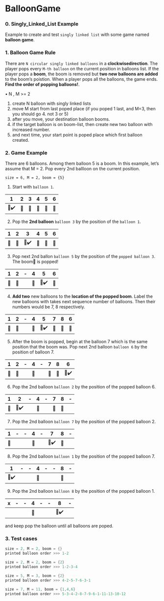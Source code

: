 # BalloonGame

### 0. Singly_Linked_List Example
Example to create and test `singly linked list` with some game named __balloon game__.


### 1. Balloon Game Rule
There are `N circular singly linked balloons` in a __clockwisedirection__. The player pops every `M-th balloon` on the current position in balloons list. If the player pops a __boom__, the boom is removed but __two new balloons are added__ to the boom’s poistion. When a player pops all the balloons, the game ends. __Find the order of popping balloons!__.

  •	N , M >= 2
  1. create N balloon with singly linked lists
  2. move M start from last poped place (if you poped 1 last, and M=3, then you should go 4. not 3 or 5)
  3. after you move, your destination balloon booms.
  4. if the target balloon is on boom-list, then create new two balloon with increased number.
  5. and next time, your start point is poped place which first balloon created.

### 2. Game Example

There are 6 balloons. Among them balloon 5 is a boom. In this example, 
let’s assume that M = 2. Pop every 2nd ballloon on the current position.
```
size = 6, M = 2, boom = {5}
```
1. Start with `balloon 1`.

 1 |  2  |  3  |  4  |  5  |  6 
------------ | ------------- | ------------- | ------------- | ------------- | -------------
:balloon::heavy_check_mark:| :balloon:| :balloon:| :balloon:| :gift:| :balloon:

2. Pop the __2nd balloon__ `balloon 3` by the position of the `balloon 1`.

 1 |  2  |  3  |  4  |  5  |  6 
------------ | ------------- | ------------- | ------------- | ------------- | -------------
:balloon:| :balloon:| :anger::heavy_check_mark:| :balloon:| :gift:| :balloon:


3. Pop next 2nd ballon `balloon 5` by the position of the `popped balloon 3`. The boom:tada: is popped!

 1 |  2  | - | 4  |  5 |  6 
------------ | ------------- | ------------- | ------------- | ------------- | -------------
:balloon:| :balloon:|  | :balloon:| :tada::heavy_check_mark: | :balloon:


4. __Add two__ new balloons to the __location of the popped boom__. 
    Label the new balloons with takes next sequence number of balloons. Then their numbers would be 7, 8 respectively.
    
1 | 2  |-  |  4  |  5 |  7  |  8 |  6 
------ | ----|----| ------------- | ------------- | ------------- | -------------| -------------
:balloon:| :balloon:| | :balloon:| :tada::heavy_check_mark: | :balloon: | :balloon: | :balloon:


5. After the boom is popped, begin at the balloon 7 which is the same position that the boom was. Pop next 2nd balloon `balloon 6` by the position of balloon 7.

 1 |  2  | -  |  4  |  - |  7  |  8 |  6 
--------- |--|---------- | ---------- | --------- | ---------- | --------- | ---------
:balloon:| :balloon:| |:balloon:| | :balloon: | :balloon: | :anger::heavy_check_mark:


6. Pop the 2nd balloon `balloon 2` by the position of the popped balloon 6.

 1 |  2  | -  |  4  |  - |  7  |  8 |  - 
--------- |--|---------- | ---------- | --------- | ---------- | --------- | ---------
:balloon:| :anger::heavy_check_mark:| |:balloon:| | :balloon: | :balloon: | 


7. Pop the 2nd balloon `balloon 7` by the position of the popped balloon 2.

 1 |  -  | -  |  4  |  - |  7  |  8 |  - 
--------- |--|---------- | ---------- | --------- | ---------- | --------- | ---------
:balloon:| | |:balloon:| | :anger::heavy_check_mark: | :balloon: | 


8. Pop the 2nd balloon `balloon 1` by the position of the popped balloon 7.

 1 |  -  | -  |  4  |  - |  -  |  8 |  - 
-- |-----|--- |---- |--- |---- |--- | -----
:anger::heavy_check_mark:| | |:balloon:| |  | :balloon: | 


9. Pop the 2nd balloon `balloon 8` by the position of the popped balloon 1.

 x |  -  | -  |    4    |  - |  -  |  8 |  - 
-- |-----|--- |-------- |--- |---- |--- | -----
   |     | |    |:balloon:|    |     | :anger::heavy_check_mark:



and keep pop the balloon until all balloons are poped.

### 3. Test cases
```java
size = 2, M = 2, boom = {}
printed balloon order >>> 1-2
```

```java
size = 2, M = 2, boom = {2}
printed balloon order >>> 1-2-3-4
```

```java
size = 5, M = 3, boom = {2}
printed balloon order >>> 4-2-5-7-6-3-1
```

```java
size = 7, M = 11, boom = {1,4,6}
printed balloon order >>> 5-3-4-2-8-7-9-6-1-11-13-10-12
```
